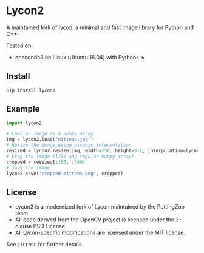 # Lycon2

A maintained fork of [lycon](https://github.com/ethereon/lycon), a minimal and fast image library for Python and C++.

Tested on:

- anaconda3 on Linux (Ubuntu 18.04) with Python`3.6`.

## Install

```
pip install lycon2
```

## Example

```python
import lycon2

# Load an image as a numpy array
img = lycon2.load('mittens.jpg')
# Resize the image using bicubic interpolation
resized = lycon2.resize(img, width=256, height=512, interpolation=lycon2.Interpolation.CUBIC)
# Crop the image (like any regular numpy array)
cropped = resized[:100, :200]
# Save the image
lycon2.save('cropped-mittens.png', cropped)
```

## License

- Lycon2 is a modernized fork of Lycon maintained by the PettingZoo team.
- All code derived from the OpenCV project is licensed under the 3-clause BSD License.
- All Lycon-specific modifications are licensed under the MIT license.

See `LICENSE` for further details.
